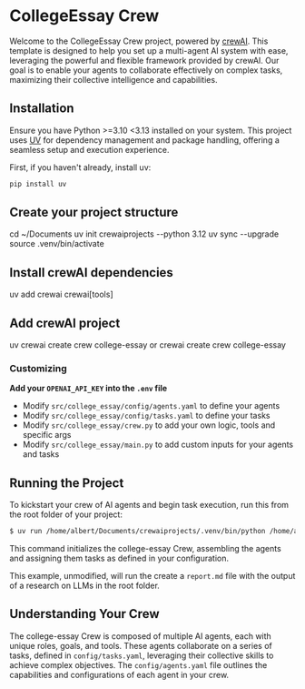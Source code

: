 # CollegeEssay Crew

Welcome to the CollegeEssay Crew project, powered by [crewAI](https://crewai.com). This template is designed to help you set up a multi-agent AI system with ease, leveraging the powerful and flexible framework provided by crewAI. Our goal is to enable your agents to collaborate effectively on complex tasks, maximizing their collective intelligence and capabilities.

## Installation

Ensure you have Python >=3.10 <3.13 installed on your system. This project uses [UV](https://docs.astral.sh/uv/) for dependency management and package handling, offering a seamless setup and execution experience.

First, if you haven't already, install uv:

```bash
pip install uv

```

## Create your project structure
cd ~/Documents
uv init crewaiprojects --python 3.12
uv sync --upgrade
source .venv/bin/activate


## Install crewAI dependencies

uv add crewai crewai[tools]

## Add crewAI project

uv crewai create crew college-essay or crewai create crew college-essay


### Customizing

**Add your `OPENAI_API_KEY` into the `.env` file**

- Modify `src/college_essay/config/agents.yaml` to define your agents
- Modify `src/college_essay/config/tasks.yaml` to define your tasks
- Modify `src/college_essay/crew.py` to add your own logic, tools and specific args
- Modify `src/college_essay/main.py` to add custom inputs for your agents and tasks

## Running the Project

To kickstart your crew of AI agents and begin task execution, run this from the root folder of your project:

```bash
$ uv run /home/albert/Documents/crewaiprojects/.venv/bin/python /home/albert/Documents/crewaiprojects/college_essay/src/college_essay/college_essay_streaming.py
```

This command initializes the college-essay Crew, assembling the agents and assigning them tasks as defined in your configuration.

This example, unmodified, will run the create a `report.md` file with the output of a research on LLMs in the root folder.

## Understanding Your Crew

The college-essay Crew is composed of multiple AI agents, each with unique roles, goals, and tools. These agents collaborate on a series of tasks, defined in `config/tasks.yaml`, leveraging their collective skills to achieve complex objectives. The `config/agents.yaml` file outlines the capabilities and configurations of each agent in your crew.


